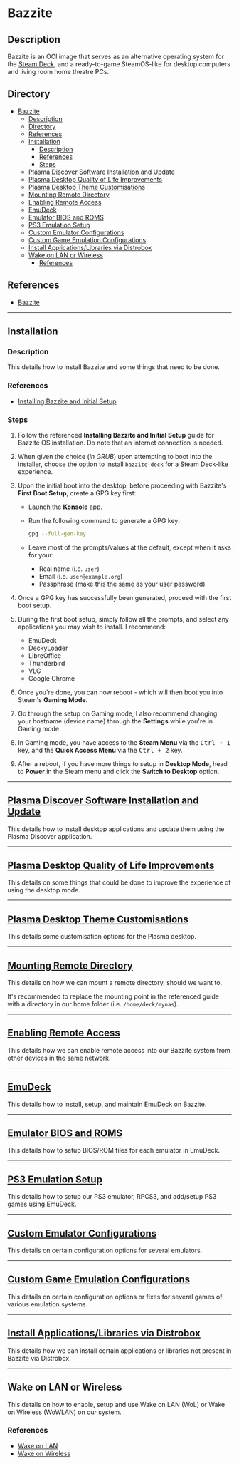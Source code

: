 # Bazzite

## Description

Bazzite is an OCI image that serves as an alternative operating system for the [Steam Deck](https://www.steamdeck.com), and a ready-to-game SteamOS-like for desktop computers and living room home theatre PCs.

## Directory

- [Bazzite](#bazzite)
	- [Description](#description)
	- [Directory](#directory)
	- [References](#references)
	- [Installation](#installation)
		- [Description](#description-1)
		- [References](#references-1)
		- [Steps](#steps)
	- [Plasma Discover Software Installation and Update](#plasma-discover-software-installation-and-update)
	- [Plasma Desktop Quality of Life Improvements](#plasma-desktop-quality-of-life-improvements)
	- [Plasma Desktop Theme Customisations](#plasma-desktop-theme-customisations)
	- [Mounting Remote Directory](#mounting-remote-directory)
	- [Enabling Remote Access](#enabling-remote-access)
	- [EmuDeck](#emudeck)
	- [Emulator BIOS and ROMS](#emulator-bios-and-roms)
	- [PS3 Emulation Setup](#ps3-emulation-setup)
	- [Custom Emulator Configurations](#custom-emulator-configurations)
	- [Custom Game Emulation Configurations](#custom-game-emulation-configurations)
	- [Install Applications/Libraries via Distrobox](#install-applicationslibraries-via-distrobox)
	- [Wake on LAN or Wireless](#wake-on-lan-or-wireless)
		- [References](#references-2)

## References

- [Bazzite](https://github.com/ublue-os/bazzite)

---

## Installation

### Description

This details how to install Bazzite and some things that need to be done.

### References

- [Installing Bazzite and Initial Setup](https://universal-blue.org/images/bazzite/installation)

### Steps

1. Follow the referenced **Installing Bazzite and Initial Setup** guide for Bazzite OS installation. Do note that an internet connection is needed.

2. When given the choice (_in GRUB_) upon attempting to boot into the installer, choose the option to install `bazzite-deck` for a Steam Deck-like experience.

3. Upon the initial boot into the desktop, before proceeding with Bazzite's **First Boot Setup**, create a GPG key first:

   - Launch the **Konsole** app.

   - Run the following command to generate a GPG key:

		```sh
		gpg --full-gen-key
		```

   - Leave most of the prompts/values at the default, except when it asks for your:
     - Real name (i.e. `user`)
     - Email (i.e. `user@example.org`)
     - Passphrase (make this the same as your user password)

4. Once a GPG key has successfully been generated, proceed with the first boot setup.

5. During the first boot setup, simply follow all the prompts, and select any applications you may wish to install. I recommend:
	- EmuDeck
	- DeckyLoader
	- LibreOffice
	- Thunderbird
	- VLC
	- Google Chrome

6. Once you're done, you can now reboot - which will then boot you into Steam's **Gaming Mode**.

7. Go through the setup on Gaming mode, I also recommend changing your hostname (device name) through the **Settings** while you're in Gaming mode.

8. In Gaming mode, you have access to the **Steam Menu** via the <kbd>Ctrl + 1</kbd> key, and the **Quick Access Menu** via the <kbd>Ctrl + 2</kbd> key.

9. After a reboot, if you have more things to setup in **Desktop Mode**, head to **Power** in the Steam menu and click the **Switch to Desktop** option.

---

## [Plasma Discover Software Installation and Update](../topics/plasma-discover.md#software-installation-and-update)

This details how to install desktop applications and update them using the Plasma Discover application.

---

## [Plasma Desktop Quality of Life Improvements](../topics/plasma-desktop.md#quality-of-life-improvements)

This details on some things that could be done to improve the experience of using the desktop mode.

---

## [Plasma Desktop Theme Customisations](../topics/plasma-desktop.md#theme-customisations)

This details some customisation options for the Plasma desktop.

---

## [Mounting Remote Directory](../topics/mounting-remote-dir.md)

This details on how we can mount a remote directory, should we want to.

It's recommended to replace the mounting point in the referenced guide with a directory in our home folder (i.e. `/home/deck/mynas`).

---

## [Enabling Remote Access](../topics/enabling-remote-access.md)

This details how we can enable remote access into our Bazzite system from other devices in the same network.

---

## [EmuDeck](../topics/emudeck.md)

This details how to install, setup, and maintain EmuDeck on Bazzite.

---

## [Emulator BIOS and ROMS](../topics/emudeck.md#bios-and-roms)

This details how to setup BIOS/ROM files for each emulator in EmuDeck.

---

## [PS3 Emulation Setup](../topics/emudeck.md#ps3-emulation-setup)

This details how to setup our PS3 emulator, RPCS3, and add/setup PS3 games using EmuDeck.

---

## [Custom Emulator Configurations](../topics/emulation.md#custom-emulator-configurations)

This details on certain configuration options for several emulators.

---

## [Custom Game Emulation Configurations](../topics/emulation.md#custom-game-emulation-configurations)

This details on certain configuration options or fixes for several games of various emulation systems.

---

## [Install Applications/Libraries via Distrobox](../topics/distrobox.md#software-installation)

This details how we can install certain applications or libraries not present in Bazzite via Distrobox.

---

## Wake on LAN or Wireless

This details on how to enable, setup and use Wake on LAN (WoL) or Wake on Wireless (WoWLAN) on our system.

### References

- [Wake on LAN](../topics/wol.md)
- [Wake on Wireless](../topics/wowlan.md)
